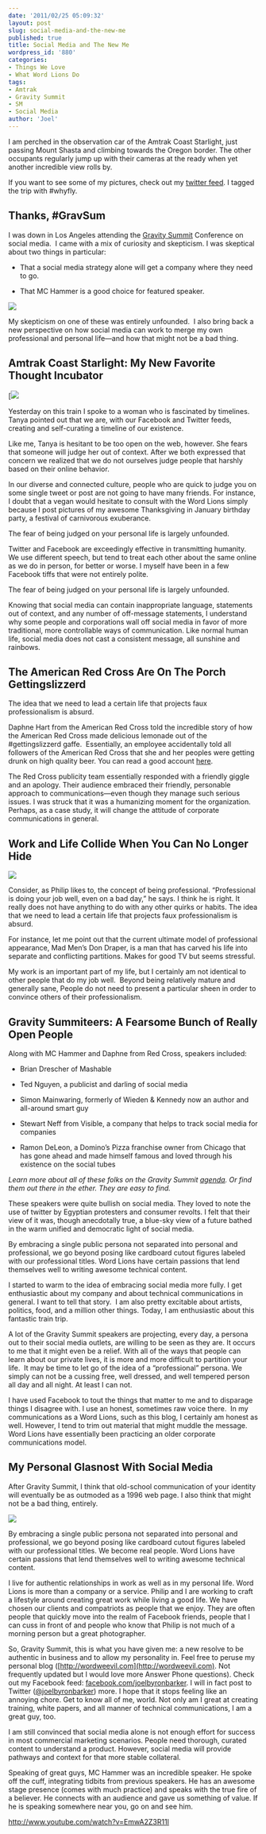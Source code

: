 ```yaml
---
date: '2011/02/25 05:09:32'
layout: post
slug: social-media-and-the-new-me
published: true
title: Social Media and The New Me
wordpress_id: '880'
categories:
- Things We Love
- What Word Lions Do
tags:
- Amtrak
- Gravity Summit
- SM
- Social Media
author: 'Joel'
---
```


I am perched in the observation car of the Amtrak Coast Starlight, just passing Mount Shasta and climbing towards the Oregon border. The other occupants regularly jump up with their cameras at the ready when yet another incredible view rolls by.

If you want to see some of my pictures, check out my [twitter feed](http://twitter.com/joelbyronbarker). I tagged the trip with #whyfly.


## Thanks, #GravSum


I was down in Los Angeles attending the [Gravity Summit](http://www.gravitysummit.com/) Conference on social media.  I came with a mix of curiosity and skepticism. I was skeptical about two things in particular:



	
* That a social media strategy alone will get a company where they need to go.

	
* That MC Hammer is a good choice for featured speaker.


![](/img/HammeratGravSum-768x1024.jpg)


My skepticism on one of these was entirely unfounded.  I also bring back a new perspective on how social media can work to merge my own professional and personal life—and how that might not be a bad thing.


## Amtrak Coast Starlight: My New Favorite Thought Incubator


[![](/img/DSCN2805-Sepia-300x224.jpg)

Yesterday on this train I spoke to a woman who is fascinated by timelines. Tanya pointed out that we are, with our Facebook and Twitter feeds, creating and self-curating a timeline of our existence.

Like me, Tanya is hesitant to be too open on the web, however. She fears that someone will judge her out of context. After we both expressed that concern we realized that we do not ourselves judge people that harshly based on their online behavior.

In our diverse and connected culture, people who are quick to judge you on some single tweet or post are not going to have many friends. For instance, I doubt that a vegan would hesitate to consult with the Word Lions simply because I post pictures of my awesome Thanksgiving in January birthday party, a festival of carnivorous exuberance.

The fear of being judged on your personal life is largely unfounded.

Twitter and Facebook are exceedingly effective in transmitting humanity. We use different speech, but tend to treat each other about the same online as we do in person, for better or worse. I myself have been in a few Facebook tiffs that were not entirely polite.

The fear of being judged on your personal life is largely unfounded.

Knowing that social media can contain inappropriate language, statements out of context, and any number of off-message statements, I understand why some people and corporations wall off social media in favor of more traditional, more controllable ways of communication. Like normal human life, social media does not cast a consistent message, all sunshine and rainbows.


## The American Red Cross Are On The Porch Gettingslizzerd


The idea that we need to lead a certain life that projects faux professionalism is absurd.

Daphne Hart from the American Red Cross told the incredible story of how the American Red Cross made delicious lemonade out of the #gettingslizzerd gaffe.  Essentially, an employee accidentally told all followers of the American Red Cross that she and her peoples were getting drunk on high quality beer. You can read a good account [here](http://philanthropy.com/blogs/social-philanthropy/from-gettngslizzerd-to-getting-donations-red-cross-capitalizes-on-twitter-gaff/27936).

The Red Cross publicity team essentially responded with a friendly giggle and an apology. Their audience embraced their friendly, personable approach to communications—even though they manage such serious issues. I was struck that it was a humanizing moment for the organization. Perhaps, as a case study, it will change the attitude of corporate communications in general.


## Work and Life Collide When You Can No Longer Hide


![](/img/warningworkersbelow-sepia-300x230.jpg)

Consider, as Philip likes to, the concept of being professional. “Professional is doing your job well, even on a bad day,” he says. I think he is right. It really does not have anything to do with any other quirks or habits. The idea that we need to lead a certain life that projects faux professionalism is absurd.

For instance, let me point out that the current ultimate model of professional appearance, Mad Men’s Don Draper, is a man that has carved his life into separate and conflicting partitions. Makes for good TV but seems stressful.

My work is an important part of my life, but I certainly am not identical to other people that do my job well.  Beyond being relatively mature and generally sane, People do not need to present a particular sheen in order to convince others of their professionalism.


## Gravity Summiteers: A Fearsome Bunch of Really Open People


Along with MC Hammer and Daphne from Red Cross, speakers included:



	
* Brian Drescher of Mashable

	
* Ted Nguyen, a publicist and darling of social media

	
* Simon Mainwaring, formerly of Wieden & Kennedy now an author and all-around smart guy

	
* Stewart Neff from Visible, a company that helps to track social media for companies

	
* Ramon DeLeon, a Domino’s Pizza franchise owner from Chicago that has gone ahead and made himself famous and loved through his existence on the social tubes


_Learn more about all of these folks on the Gravity Summit [agenda](http://www.gravitysummit.com/agenda/). Or find them out there in the ether. They are easy to find._

These speakers were quite bullish on social media. They loved to note the use of twitter by Egyptian protesters and consumer revolts. I felt that their view of it was, though anecdotally true, a blue-sky view of a future bathed in the warm unified and democratic light of social media.

By embracing a single public persona not separated into personal and professional, we go beyond posing like cardboard cutout figures labeled with our professional titles. Word Lions have certain passions that lend themselves well to writing awesome technical content.

I started to warm to the idea of embracing social media more fully. I get enthusiastic about my company and about technical communications in general. I want to tell that story.  I am also pretty excitable about artists, politics, food, and a million other things. Today, I am enthusiastic about this fantastic train trip.

A lot of the Gravity Summit speakers are projecting, every day, a persona out to their social media outlets, are willing to be seen as they are. It occurs to me that it might even be a relief. With all of the ways that people can learn about our private lives, it is more and more difficult to partition your life.  It may be time to let go of the idea of a “professional” persona. We simply can not be a cussing free, well dressed, and well tempered person all day and all night. At least I can not.

I have used Facebook to tout the things that matter to me and to disparage things I disagree with. I use an honest, sometimes raw voice there.  In my communications as a Word Lions, such as this blog, I certainly am honest as well. However, I tend to trim out material that might muddle the message. Word Lions have essentially been practicing an older corporate communications model.


## My Personal Glasnost With Social Media


After Gravity Summit, I think that old-school communication of your identity will eventually be as outmoded as a 1996 web page. I also think that might not be a bad thing, entirely.

![](/img/offhook.jpg)

By embracing a single public persona not separated into personal and professional, we go beyond posing like cardboard cutout figures labeled with our professional titles. We become real people. Word Lions have certain passions that lend themselves well to writing awesome technical content.

I live for authentic relationships in work as well as in my personal life. Word Lions is more than a company or a service. Philip and I are working to craft a lifestyle around creating great work while living a good life. We have chosen our clients and compatriots as people that we enjoy. They are often people that quickly move into the realm of Facebook friends, people that I can cuss in front of and people who know that Philip is not much of a morning person but a great photographer.

So, Gravity Summit, this is what you have given me: a new resolve to be authentic in business and to allow my personality in. Feel free to peruse my personal blog ([http://wordweevil.com](http://wordweevil.com). Not frequently updated but I would love more Answer Phone questions). Check out my Facebook feed: [facebook.com/joelbyronbarker](http://www.facebook.com/joelbyronbarker). I will in fact post to Twitter ([@joelbyronbarker](http://twitter.com/joelbyronbarker)) more. I hope that it stops feeling like an annoying chore. Get to know all of me, world. Not only am I great at creating training, white papers, and all manner of technical communications, I am a great guy, too.

I am still convinced that social media alone is not enough effort for success in most commercial marketing scenarios. People need thorough, curated content to understand a product. However, social media will provide pathways and context for that more stable collateral.

Speaking of great guys, MC Hammer was an incredible speaker. He spoke off the cuff, integrating tidbits from previous speakers. He has an awesome stage presence (comes with much practice) and speaks with the true fire of a believer. He connects with an audience and gave us something of value. If he is speaking somewhere near you, go on and see him.

http://www.youtube.com/watch?v=EmwA2Z3R11I
